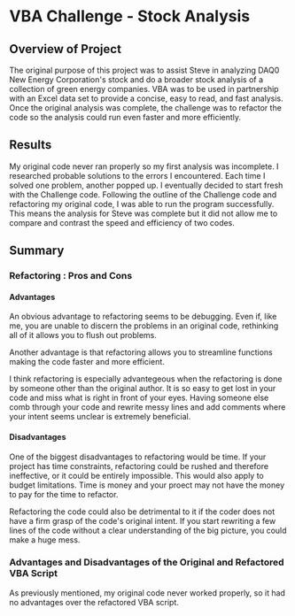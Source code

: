 # VBA Challenge - Stock Analysis

## Overview of Project

The original purpose of this project was to assist Steve in analyzing DAQ0 New Energy Corporation's stock and do a broader stock analysis of a collection of green energy companies. VBA was to be used in partnership with an Excel data set to provide a concise, easy to read, and fast analysis. Once the original analysis was complete, the challenge was to refactor the code so the analysis could run even faster and more efficiently.  

## Results
My original code never ran properly so my first analysis was incomplete.  I researched probable solutions to the errors I encountered.  Each time I solved one problem, another popped up.  I eventually decided to start fresh with the Challenge code.  Following the outline of the Challenge code and refactoring my original code, I was able to run the program successfully. This means the analysis for Steve was complete but it did not allow me to compare and contrast the speed and efficiency of two codes.

## Summary

### Refactoring : Pros and Cons

#### Advantages

An obvious advantage to refactoring seems to be debugging.  Even if, like me, you are unable to discern the problems in an original code, rethinking all of it allows you to flush out problems.

Another advantage is that refactoring allows you to streamline functions making the code faster and more efficient.

I think refactoring is especially advantegeous when the refactoring is done by someone other than the original author.  It is so easy to get lost in your code and miss what is right in front of your eyes.  Having someone else comb through your code and rewrite messy lines and add comments where your intent seems unclear is extremely beneficial.

#### Disadvantages

One of the biggest disadvantages to refactoring would be time.  If your project has time constraints, refactoring could be rushed and therefore ineffective, or it could be entirely impossible.  This would also apply to budget limitations.  Time is money and your proect may not have the money to pay for the time to refactor.

Refactoring the code could also be detrimental to it if the coder does not have a firm grasp of the code's original intent.  If you start rewriting a few lines of the code without a clear understanding of the big picture, you could make a huge mess.

### Advantages and Disadvantages of the Original and Refactored VBA Script

As previously mentioned, my original code never worked properly, so it had no advantages over the refactored VBA script.  

